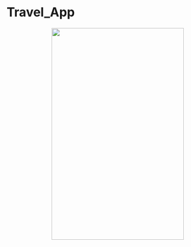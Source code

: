 # Travel_App

<p align = "center">
    <img src = [https://github.com/amitha511/foodies_App/blob/main/video.gif](https://github.com/amitha511/Travel_App/blob/login/assets/ezgif.com-video-to-gif.mp4)https://github.com/amitha511/Travel_App/blob/login/assets/ezgif.com-video-to-gif.mp4 width="300" height="480" />
